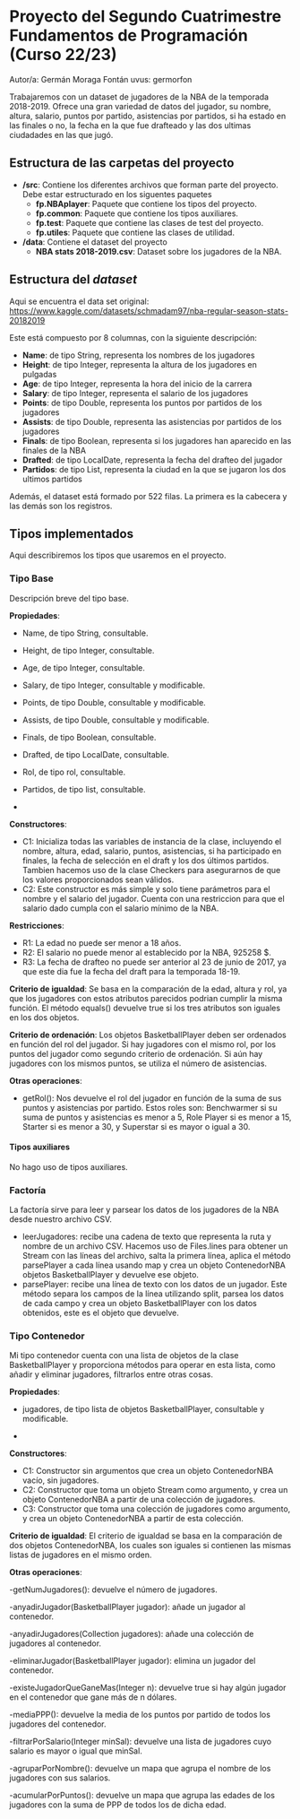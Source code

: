 # Proyecto del Segundo Cuatrimestre Fundamentos de Programación (Curso  22/23)
Autor/a: Germán Moraga Fontán  uvus: germorfon

Trabajaremos con un dataset de jugadores de la NBA de la temporada 2018-2019. Ofrece una gran variedad de datos del jugador,
su nombre, altura, salario, puntos por partido, asistencias por partidos, si ha estado en las finales o no, la fecha en la que fue drafteado y las dos ultimas ciudadades en las que jugó.


## Estructura de las carpetas del proyecto

* **/src**: Contiene los diferentes archivos que forman parte del proyecto. Debe estar estructurado en los siguentes paquetes
  * **fp.NBAplayer**: Paquete que contiene los tipos del proyecto.
  * **fp.common**: Paquete que contiene los tipos auxiliares.
  * **fp.test**: Paquete que contiene las clases de test del proyecto.
  * **fp.utiles**:  Paquete que contiene las clases de utilidad. 
* **/data**: Contiene el dataset del proyecto
    * **NBA stats 2018-2019.csv**: Dataset sobre los jugadores de la NBA.
    
## Estructura del *dataset*

Aqui se encuentra el data set original: https://www.kaggle.com/datasets/schmadam97/nba-regular-season-stats-20182019

Este está compuesto por 8 columnas, con la siguiente descripción:

* **Name**: de tipo String, representa los nombres de los jugadores
* **Height**: de tipo Integer, representa la altura de los jugadores en pulgadas
* **Age**: de tipo Integer, representa la hora del inicio de la carrera
* **Salary**: de tipo Integer, representa el salario de los jugadores
* **Points**: de tipo Double, representa los puntos por partidos de los jugadores
* **Assists**: de tipo Double, representa las asistencias por partidos de los jugadores
* **Finals**: de tipo Boolean, representa si los jugadores han aparecido en las finales de la NBA
* **Drafted**: de tipo LocalDate, representa la fecha del drafteo del jugador
* **Partidos**: de tipo List, representa la ciudad en la que se jugaron los dos ultimos partidos

Además, el dataset está formado por 522 filas. La primera es la cabecera y las demás son los registros. 

## Tipos implementados

Aqui describiremos los tipos que usaremos en el proyecto.

### Tipo Base
Descripción breve del tipo base.

**Propiedades**:

- Name, de tipo String, consultable. 
- Height, de tipo Integer, consultable. 
- Age, de tipo Integer, consultable. 
- Salary, de tipo Integer, consultable y modificable. 
- Points, de tipo Double, consultable y modificable. 
- Assists, de tipo Double, consultable y modificable. 
- Finals, de tipo Boolean, consultable. 
- Drafted, de tipo LocalDate, consultable. 
- Rol, de tipo rol, consultable.
- Partidos, de tipo list, consultable.

- 
**Constructores**: 

- C1: Inicializa todas las variables de instancia de la clase, incluyendo el nombre, altura, edad, salario, puntos, asistencias, si ha participado en finales, la fecha de selección en el draft y los dos últimos partidos. 
Tambien hacemos uso de la clase Checkers para asegurarnos de que los valores proporcionados sean válidos.
- C2: Este constructor es más simple y solo tiene parámetros para el nombre y el salario del jugador. 
Cuenta con una restriccion para que el salario dado cumpla con el salario mínimo de la NBA.


**Restricciones**:
 
- R1: La edad no puede ser menor a 18 años.
- R2: El salario no puede menor al establecido por la NBA, 925258 $.
- R3: La fecha de drafteo no puede ser anterior al 23 de junio de 2017, ya que este dia fue la fecha del draft para la temporada 18-19.


**Criterio de igualdad**: Se basa en la comparación de la edad, altura y rol, ya que los jugadores con estos atributos parecidos podrian cumplir la misma función.
 El método equals() devuelve true si los tres atributos son iguales en los dos objetos.

**Criterio de ordenación**: Los objetos BasketballPlayer deben ser ordenados en función del rol del jugador. Si hay jugadores con el mismo rol, por los puntos del jugador como segundo criterio de ordenación. Si aún hay jugadores con los mismos puntos, se utiliza el número de asistencias.

**Otras operaciones**:
 
-	getRol(): Nos devuelve el rol del jugador en función de la suma de sus puntos y asistencias por partido. 
Estos roles son: Benchwarmer si su suma de puntos y asistencias es menor a 5, Role Player si es menor a 15, Starter si es menor a 30, 
y Superstar si es mayor o igual a 30.


#### Tipos auxiliares
No hago uso de tipos auxiliares.

### Factoría
La factoría sirve para leer y parsear los datos de los jugadores de la NBA desde nuestro archivo CSV.
- leerJugadores: recibe una cadena de texto que representa la ruta y nombre de un archivo CSV. Hacemos uso de Files.lines para obtener un Stream con las 
líneas del archivo, salta la primera línea, aplica el método parsePlayer a cada línea usando map y crea un objeto 
ContenedorNBA objetos BasketballPlayer y devuelve ese objeto.
- parsePlayer: recibe una línea de texto con los datos de un jugador. Este método separa los campos de la línea utilizando split, 
parsea los datos de cada campo y crea un objeto BasketballPlayer con los datos obtenidos, este es el objeto que devuelve.

### Tipo Contenedor

Mi tipo contenedor cuenta con una lista de objetos de la clase BasketballPlayer y proporciona métodos para operar en esta lista, como añadir y eliminar jugadores, 
filtrarlos entre otras cosas.

**Propiedades**:

- jugadores, de tipo lista de objetos BasketballPlayer, consultable y modificable. 

- 
**Constructores**: 

- C1: Constructor sin argumentos que crea un objeto ContenedorNBA vacío, sin jugadores.
- C2: Constructor que toma un objeto Stream<BasketballPlayer> como argumento, y crea un objeto ContenedorNBA a partir de una colección de jugadores.
- C3: Constructor que toma una colección de jugadores como argumento, y crea un objeto ContenedorNBA a partir de esta colección.

**Criterio de igualdad**: El criterio de igualdad se basa en la comparación de dos objetos ContenedorNBA, los cuales son iguales si contienen las mismas listas de jugadores en el mismo orden.

**Otras operaciones**:
 
-getNumJugadores(): devuelve el número de jugadores.

-anyadirJugador(BasketballPlayer jugador): añade un jugador al contenedor.

-anyadirJugadores(Collection<BasketballPlayer> jugadores): añade una colección de jugadores al contenedor.

-eliminarJugador(BasketballPlayer jugador): elimina un jugador del contenedor.

-existeJugadorQueGaneMas(Integer n): devuelve true si hay algún jugador en el contenedor que gane más de n dólares.

-mediaPPP(): devuelve la media de los puntos por partido de todos los jugadores del contenedor.

-filtrarPorSalario(Integer minSal): devuelve una lista de jugadores cuyo salario es mayor o igual que minSal.

-agruparPorNombre(): devuelve un mapa que agrupa el nombre de los jugadores con sus salarios.

-acumularPorPuntos(): devuelve un mapa que agrupa las edades de los jugadores con la suma de PPP de todos los de dicha edad.
